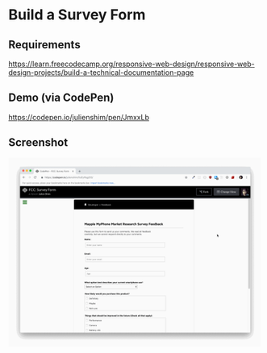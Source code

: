 # Build a Survey Form

## Requirements

https://learn.freecodecamp.org/responsive-web-design/responsive-web-design-projects/build-a-technical-documentation-page

## Demo (via CodePen)

https://codepen.io/julienshim/pen/JmxxLb

## Screenshot

<img src="https://raw.githubusercontent.com/julienshim/freeCodeCamp/master/Responsive%20Web%20Design%20Projects/Technical%20Documentation%20Page/demo.gif" width="500"/>

